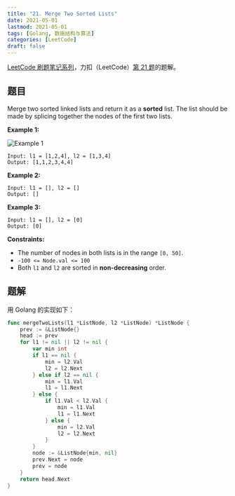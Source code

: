 ```yaml
---
title: "21. Merge Two Sorted Lists"
date: 2021-05-01
lastmod: 2021-05-01
tags: [Golang, 数据结构与算法]
categories: [LeetCode]
draft: false
---
```


[LeetCode 刷题笔记系列](/posts/leetcode/leetcode)，力扣（LeetCode）[第 21 题](https://leetcode-cn.com/problems/merge-two-sorted-lists)的题解。

<!--more-->

## 题目

Merge two sorted linked lists and return it as a **sorted** list. The list should be made by splicing together the nodes of the first two lists.

**Example 1:**

![Example 1](/images/leetcode/daily/21-merge-two-sorted-lists/merge_ex1.jpg)

```text
Input: l1 = [1,2,4], l2 = [1,3,4]
Output: [1,1,2,3,4,4]
```

**Example 2:**

```text
Input: l1 = [], l2 = []
Output: []
```

**Example 3:**

```text
Input: l1 = [], l2 = [0]
Output: [0]
```

**Constraints:**

- The number of nodes in both lists is in the range `[0, 50]`.
- `-100 <= Node.val <= 100`
- Both `l1` and `l2` are sorted in **non-decreasing** order.

## 题解

用 Golang 的实现如下：

```go
func mergeTwoLists(l1 *ListNode, l2 *ListNode) *ListNode {
    prev := &ListNode{}
    head := prev
    for l1 != nil || l2 != nil {
        var min int
        if l1 == nil {
            min = l2.Val
            l2 = l2.Next
        } else if l2 == nil {
            min = l1.Val
            l1 = l1.Next
        } else {
            if l1.Val < l2.Val {
                min = l1.Val
                l1 = l1.Next
            } else {
                min = l2.Val
                l2 = l2.Next
            }
        }
        node := &ListNode{min, nil}
        prev.Next = node
        prev = node
    }
    return head.Next
}
```
